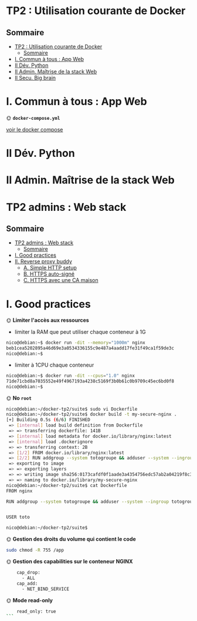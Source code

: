 # TP2 : Utilisation courante de Docker

## Sommaire

- [TP2 : Utilisation courante de Docker](#tp2--utilisation-courante-de-docker)
  - [Sommaire](#sommaire)
- [I. Commun à tous : App Web](#i-commun-à-tous--app-web)
- [II Dév. Python](#ii-dév-python)
- [II Admin. Maîtrise de la stack Web](#ii-admin-maîtrise-de-la-stack-web)
- [II Secu. Big brain](#ii-secu-big-brain)

# I. Commun à tous : App Web

🌞 **`docker-compose.yml`**

[voir le docker compose](/Tp2/docker-tp2/)

# II Dév. Python



# II Admin. Maîtrise de la stack Web

# TP2 admins : Web stack

## Sommaire

- [TP2 admins : Web stack](#tp2-admins--web-stack)
  - [Sommaire](#sommaire)
- [I. Good practices](#i-good-practices)
- [II. Reverse proxy buddy](#ii-reverse-proxy-buddy)
  - [A. Simple HTTP setup](#a-simple-http-setup)
  - [B. HTTPS auto-signé](#b-https-auto-signé)
  - [C. HTTPS avec une CA maison](#c-https-avec-une-ca-maison)

# I. Good practices


🌞 **Limiter l'accès aux ressources**

- limiter la RAM que peut utiliser chaque conteneur à 1G

```bash
nico@debian:~$ docker run -dit --memory="1000m" nginx
beb1cea5202895a46d69e3a0534336155c9e487a4aadd17fe31f49ca1f59de3c
nico@debian:~$
```

- limiter à 1CPU chaque conteneur

```bash
nico@debian:~$ docker run -dit --cpus="1.0" nginx
71de71cbd8a7035552e49f4967193a4238c5169f3b0b61c0b9709c45ec6bd0f8
nico@debian:~$ 
```

🌞 **No `root`**

```bash
nico@debian:~/docker-tp2/suite$ sudo vi Dockerfile
nico@debian:~/docker-tp2/suite$ docker build -t my-secure-nginx .
[+] Building 0.5s (6/6) FINISHED                                                                                                                                             docker:default
 => [internal] load build definition from Dockerfile                                                                                                                                   0.0s
 => => transferring dockerfile: 141B                                                                                                                                                   0.0s
 => [internal] load metadata for docker.io/library/nginx:latest                                                                                                                        0.0s
 => [internal] load .dockerignore                                                                                                                                                      0.0s
 => => transferring context: 2B                                                                                                                                                        0.0s
 => [1/2] FROM docker.io/library/nginx:latest                                                                                                                                          0.1s
 => [2/2] RUN addgroup --system totogroupe && adduser --system --ingroup totogroupe toto                                                                                               0.3s
 => exporting to image                                                                                                                                                                 0.0s
 => => exporting layers                                                                                                                                                                0.0s
 => => writing image sha256:0173cafdf0f1aade3a4354756edc57ab2a04219f8c3ef602b033f319f65224a1                                                                                           0.0s
 => => naming to docker.io/library/my-secure-nginx                                                                                                                                     0.0s
nico@debian:~/docker-tp2/suite$ cat Dockerfile 
FROM nginx

RUN addgroup --system totogroupe && adduser --system --ingroup totogroupe toto


USER toto

nico@debian:~/docker-tp2/suite$ 

```

🌞 **Gestion des droits du volume qui contient le code**

```bash
sudo chmod -R 755 /app
```

🌞 **Gestion des capabilities sur le conteneur NGINX**

```bash
    cap_drop:
      - ALL        
    cap_add:
      - NET_BIND_SERVICE 
```

🌞 **Mode read-only**

````bash
    read_only: true      
```